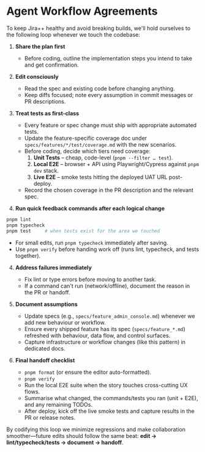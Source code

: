 # Agent Workflow Agreements

To keep Jira++ healthy and avoid breaking builds, we'll hold ourselves to the following loop whenever we touch the codebase:

1. **Share the plan first**
   - Before coding, outline the implementation steps you intend to take and get confirmation.

2. **Edit consciously**
   - Read the spec and existing code before changing anything.
   - Keep diffs focused; note every assumption in commit messages or PR descriptions.

3. **Treat tests as first-class**
   - Every feature or spec change must ship with appropriate automated tests.
   - Update the feature-specific coverage doc under `specs/features/*/test/coverage.md` with the new scenarios.
   - Before coding, decide which tiers need coverage:
     1. **Unit Tests** – cheap, code-level (`pnpm --filter … test`).
     2. **Local E2E** – browser + API using Playwright/Cypress against `pnpm dev` stack.
     3. **Live E2E** – smoke tests hitting the deployed UAT URL post-deploy.
   - Record the chosen coverage in the PR description and the relevant spec.

4. **Run quick feedback commands after each logical change**
```bash
pnpm lint
pnpm typecheck
pnpm test     # when tests exist for the area we touched
```
   - For small edits, run `pnpm typecheck` immediately after saving.
   - Use `pnpm verify` before handing work off (runs lint, typecheck, and tests together).

4. **Address failures immediately**
   - Fix lint or type errors before moving to another task.
   - If a command can't run (network/offline), document the reason in the PR or handoff.

5. **Document assumptions**
   - Update specs (e.g., `specs/feature_admin_console.md`) whenever we add new behaviour or workflow.
   - Ensure every shipped feature has its spec (`specs/feature_*.md`) refreshed with behaviour, data flow, and control surfaces.
   - Capture infrastructure or workflow changes (like this pattern) in dedicated docs.

6. **Final handoff checklist**
   - `pnpm format` (or ensure the editor auto-formatted).
   - `pnpm verify`
   - Run the local E2E suite when the story touches cross-cutting UX flows.
   - Summarise what changed, the commands/tests you ran (unit + E2E), and any remaining TODOs.
   - After deploy, kick off the live smoke tests and capture results in the PR or release notes.

By codifying this loop we minimize regressions and make collaboration smoother—future edits should follow the same beat: **edit → lint/typecheck/tests → document → handoff**.
